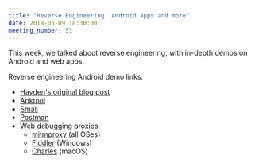 ```yaml
---
title: "Reverse Engineering: Android apps and more"
date: 2018-05-09 18:30:00
meeting_number: 51
---
```

This week, we talked about reverse engineering, with in-depth demos on Android and web apps.

Reverse engineering Android demo links:
* [Hayden's original blog post](https://www.schiff.io/blog/2017/07/21/reverse-engineering-humble-bundle-api)
* [Apktool](https://ibotpeaches.github.io/Apktool/)
* [Smali](https://github.com/JesusFreke/smali)
* [Postman](https://www.getpostman.com/)
* Web debugging proxies:
  * [mitmproxy](https://mitmproxy.org/) (all OSes)
  * [Fiddler](https://www.telerik.com/fiddler) (Windows)
  * [Charles](https://www.charlesproxy.com/) (macOS)

